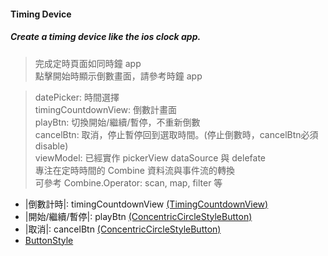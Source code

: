 #### Timing Device   

##### Create a timing device like the ios clock app.

> 完成定時頁面如同時鐘 app     
> 點擊開始時顯示倒數畫面，請參考時鐘 app

> datePicker: 時間選擇   
> timingCountdownView: 倒數計畫面   
> playBtn: 切換開始/繼續/暫停，不重新倒數   
> cancelBtn: 取消，停止暫停回到選取時間。(停止倒數時，cancelBtn必須 disable)    
> viewModel: 已經實作 pickerView dataSource 與 delefate      
> 專注在定時時間的 Combine 資料流與事件流的轉換   
> 可參考 Combine.Operator: scan, map, filter 等   

- |倒數計時|: timingCountdownView [(TimingCountdownView)](https://github.com/woodycatliu/Swift_Combine_Challenge/blob/main/Timer%26Operation/Timer%26Operation/Table%20of%20Contents/Chapter2/View/TimingCountdownView.swift)
- |開始/繼續/暫停|: playBtn [(ConcentricCircleStyleButton)](https://github.com/woodycatliu/Swift_Combine_Challenge/blob/main/Timer%26Operation/Timer%26Operation/Table%20of%20Contents/Chapter2/View/ConcentricCircleStyleButton.swift)
- |取消|: cancelBtn [(ConcentricCircleStyleButton)](https://github.com/woodycatliu/Swift_Combine_Challenge/blob/main/Timer%26Operation/Timer%26Operation/Table%20of%20Contents/Chapter2/View/ConcentricCircleStyleButton.swift)
- [ButtonStyle](https://github.com/woodycatliu/Swift_Combine_Challenge/blob/main/Timer%26Operation/Timer%26Operation/Table%20of%20Contents/Chapter2/Material/TimeDeviceButtonStyle.swift)
